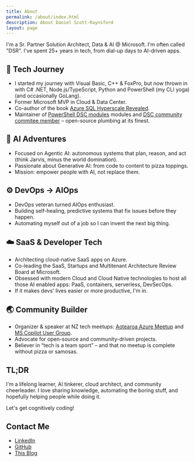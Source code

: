 ```yaml
---
title: About
permalink: /about/index.html
description: About Daniel Scott-Raynsford
layout: page
---
```


I'm a Sr. Partner Solution Architect, Data & AI @ Microsoft. I'm often called "DSR". I've spent 25+ years in tech, from dial-up days to AI-driven apps.

## 🧠 Tech Journey

- I started my journey with Visual Basic, C++ & FoxPro, but now thrown in with C# .NET, Node.js/TypeScript, Python and PowerShell (my CLI yoga) (and occasionally GoLang).
- Former Microsoft MVP in Cloud & Data Center.
- Co-author of the book [Azure SQL Hyperscale Revealed](https://www.amazon.com/Azure-SQL-Hyperscale-Revealed-High-performance-ebook/dp/B0BT4Q229N).
- Maintainer of [PowerShell DSC modules](https://github.com/dsccommunity) modules and [DSC community commitee member](http://dsccommunity.org/) – open-source plumbing at its finest.

## 🤖 AI Adventures

- Focused on Agentic AI: autonomous systems that plan, reason, and act (think Jarvis, minus the world domination).
- Passionate about Generative AI: from code to content to pizza toppings.
- Mission: empower people with AI, not replace them.

## ⚙️ DevOps -> AIOps

- DevOps veteran turned AIOps enthusiast.
- Building self-healing, predictive systems that fix issues before they happen.
- Automating myself out of a job so I can invent the next big thing.

## ☁️ SaaS & Developer Tech

- Architecting cloud-native SaaS apps on Azure.
- Co-leading the SaaS, Startups and Multitenant Architecture Review Board at Microsoft.
- Obsessed with modern Cloud and Cloud Native technologies to host all those AI enabled apps: PaaS, containers, serverless, DevSecOps.
- If it makes devs' lives easier or more productive, I'm in.

## 🌏 Community Builder

- Organizer & speaker at NZ tech meetups: [Aotearoa Azure Meetup](https://www.meetup.com/auckland-azure-usergroup) and [MS Copilot User Group](https://www.meetup.com/ms-copilot-user-group-of-aotearoa).
- Advocate for open-source and community-driven projects.
- Believer in “tech is a team sport” – and that no meetup is complete without pizza or samosas.

## TL;DR

I'm a lifelong learner, AI tinkerer, cloud architect, and community cheerleader. I love sharing knowledge, automating the boring stuff, and hopefully helping people while doing it.

Let's get cognitively coding!

## Contact Me

- [LinkedIn](https://www.linkedin.com/in/dscottraynsford/)
- [GitHub](https://github.com/PlagueHO)
- [This Blog](https://danielscottraynsford.com/)
